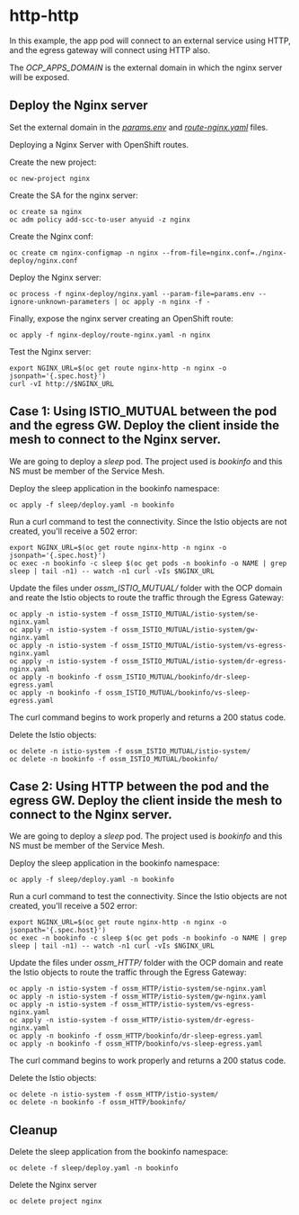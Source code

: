 # http-http

In this example, the app pod will connect to an external service using HTTP, and the egress gateway will connect using HTTP also.

The _OCP_APPS_DOMAIN_ is the external domain in which the nginx server will be exposed.

## Deploy the Nginx server

Set the external domain in the _[params.env](./params.env)_ and _[route-nginx.yaml](./nginx-deploy/route-nginx.yaml)_  files.

Deploying a Nginx Server with OpenShift routes.

Create the new project:
```
oc new-project nginx
```

Create the SA for the nginx server:
```
oc create sa nginx
oc adm policy add-scc-to-user anyuid -z nginx
```

Create the Nginx conf:
```
oc create cm nginx-configmap -n nginx --from-file=nginx.conf=./nginx-deploy/nginx.conf
```

Deploy the Nginx server:
```
oc process -f nginx-deploy/nginx.yaml --param-file=params.env --ignore-unknown-parameters | oc apply -n nginx -f -
```

Finally, expose the nginx server creating an OpenShift route:
```
oc apply -f nginx-deploy/route-nginx.yaml -n nginx
```

Test the Nginx server:
```
export NGINX_URL=$(oc get route nginx-http -n nginx -o jsonpath='{.spec.host}')
curl -vI http://$NGINX_URL
```

## Case 1: Using ISTIO_MUTUAL between the pod and the egress GW. Deploy the client inside the mesh to connect to the Nginx server.

We are going to deploy a _sleep_ pod. The project used is _bookinfo_ and this NS must be member of the Service Mesh.

Deploy the sleep application in the bookinfo namespace:
```
oc apply -f sleep/deploy.yaml -n bookinfo
```

Run a curl command to test the connectivity. Since the Istio objects are not created, you'll receive a 502 error:
```
export NGINX_URL=$(oc get route nginx-http -n nginx -o jsonpath='{.spec.host}')
oc exec -n bookinfo -c sleep $(oc get pods -n bookinfo -o NAME | grep sleep | tail -n1) -- watch -n1 curl -vIs $NGINX_URL
```

Update the files under _ossm_ISTIO_MUTUAL/_ folder with the OCP domain and reate the Istio objects to route the traffic through the Egress Gateway:
```
oc apply -n istio-system -f ossm_ISTIO_MUTUAL/istio-system/se-nginx.yaml
oc apply -n istio-system -f ossm_ISTIO_MUTUAL/istio-system/gw-nginx.yaml
oc apply -n istio-system -f ossm_ISTIO_MUTUAL/istio-system/vs-egress-nginx.yaml
oc apply -n istio-system -f ossm_ISTIO_MUTUAL/istio-system/dr-egress-nginx.yaml
oc apply -n bookinfo -f ossm_ISTIO_MUTUAL/bookinfo/dr-sleep-egress.yaml
oc apply -n bookinfo -f ossm_ISTIO_MUTUAL/bookinfo/vs-sleep-egress.yaml
```

The curl command begins to work properly and returns a 200 status code.

Delete the Istio objects:
```
oc delete -n istio-system -f ossm_ISTIO_MUTUAL/istio-system/
oc delete -n bookinfo -f ossm_ISTIO_MUTUAL/bookinfo/
```

## Case 2: Using HTTP between the pod and the egress GW. Deploy the client inside the mesh to connect to the Nginx server.

We are going to deploy a _sleep_ pod. The project used is _bookinfo_ and this NS must be member of the Service Mesh.

Deploy the sleep application in the bookinfo namespace:
```
oc apply -f sleep/deploy.yaml -n bookinfo
```

Run a curl command to test the connectivity. Since the Istio objects are not created, you'll receive a 502 error:
```
export NGINX_URL=$(oc get route nginx-http -n nginx -o jsonpath='{.spec.host}')
oc exec -n bookinfo -c sleep $(oc get pods -n bookinfo -o NAME | grep sleep | tail -n1) -- watch -n1 curl -vIs $NGINX_URL
```

Update the files under _ossm_HTTP/_ folder with the OCP domain and reate the Istio objects to route the traffic through the Egress Gateway:
```
oc apply -n istio-system -f ossm_HTTP/istio-system/se-nginx.yaml
oc apply -n istio-system -f ossm_HTTP/istio-system/gw-nginx.yaml
oc apply -n istio-system -f ossm_HTTP/istio-system/vs-egress-nginx.yaml
oc apply -n istio-system -f ossm_HTTP/istio-system/dr-egress-nginx.yaml
oc apply -n bookinfo -f ossm_HTTP/bookinfo/dr-sleep-egress.yaml
oc apply -n bookinfo -f ossm_HTTP/bookinfo/vs-sleep-egress.yaml
```

The curl command begins to work properly and returns a 200 status code.

Delete the Istio objects:
```
oc delete -n istio-system -f ossm_HTTP/istio-system/
oc delete -n bookinfo -f ossm_HTTP/bookinfo/
```

## Cleanup

Delete the sleep application from the bookinfo namespace:
```
oc delete -f sleep/deploy.yaml -n bookinfo
```

Delete the Nginx server
```
oc delete project nginx
```
